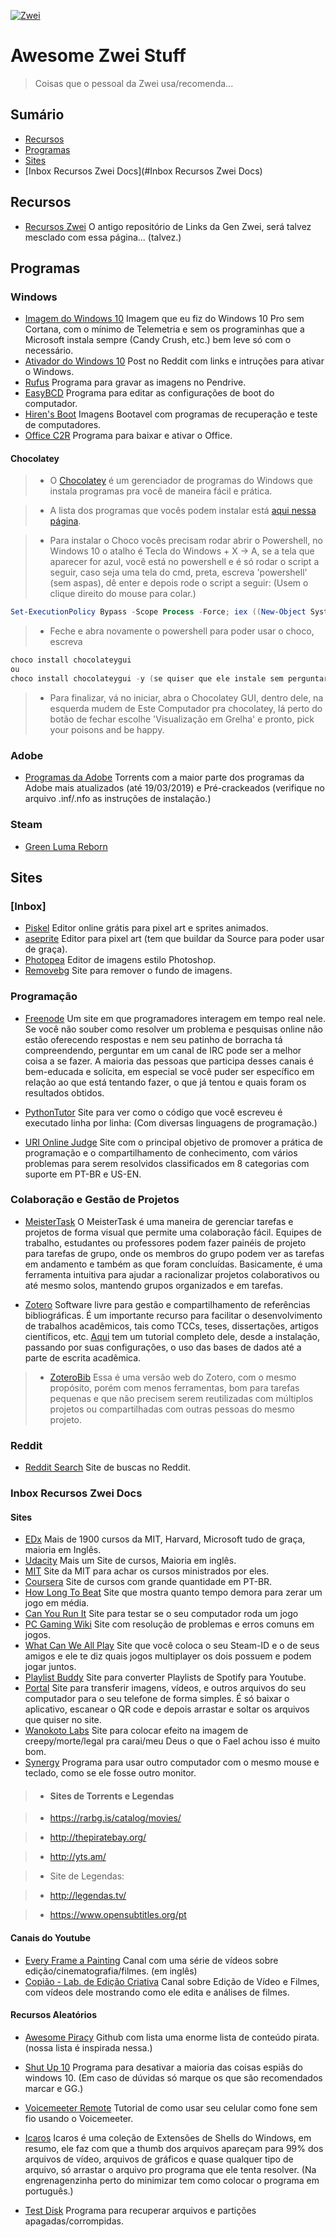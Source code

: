 [![Zwei](https://i.imgur.com/OsmED3M.png)](https://www.instagram.com/generationzwei/)
# Awesome Zwei Stuff

> Coisas que o pessoal da Zwei usa/recomenda...


## Sumário

 - [Recursos](#recursos)
 - [Programas](#programas)
 - [Sites](#sites)
 - [Inbox Recursos Zwei Docs](#Inbox Recursos Zwei Docs)

    
## Recursos

 - [Recursos Zwei](https://docs.google.com/document/d/1xYQSxIhp5YMptyxj46ZVu8lxM_ipJ5IXplNQue4R3So/edit) O antigo repositório de Links da Gen Zwei, será talvez mesclado com essa página... (talvez.)


## Programas

### Windows

 - [Imagem do Windows 10](https://drive.google.com/file/d/1N0fpNVgyuPNcvLrwh7729u8YIc_emXkL/view?usp=sharing) Imagem que eu fiz do Windows 10 Pro sem Cortana, com o mínimo de Telemetria e sem os programinhas que a Microsoft instala sempre (Candy Crush, etc.) bem leve só com o necessário.
 - [Ativador do Windows 10](https://www.reddit.com/r/sjain_guides/comments/9qyuij/hwidkms38genmk6_download_and_usage_guide/) Post no Reddit com links e intruções para ativar o Windows.
 - [Rufus](https://rufus.ie/) Programa para gravar as imagens no Pendrive.
 - [EasyBCD](https://neosmart.net/EasyBCD/) Programa para editar as configurações de boot do computador.
 - [Hiren's Boot](https://www.hirensbootcd.org/) Imagens Bootavel com programas de recuperação e teste de computadores.
 - [Office C2R](https://www.reddit.com/r/sjain_guides/comments/9m4m0k/microsoft_office_201319_simple_method_to_download/) Programa para baixar e ativar o Office.
 
#### Chocolatey
  >- O [Chocolatey](https://chocolatey.org/) é um gerenciador de programas do Windows que instala programas pra você de maneira fácil e prática.
  
  >- A lista dos programas que vocês podem instalar está [aqui nessa página](https://chocolatey.org/packages).

  >- Para instalar o Choco vocês precisam rodar abrir o Powershell, no Windows 10 o atalho é Tecla do Windows + X -> A, se a tela que aparecer for azul, você está no powershell e é só rodar o script a seguir, caso seja uma tela do cmd, preta, escreva 'powershell' (sem aspas), dê enter e depois rode o script a seguir: (Usem o clique direito do mouse para colar.)

```PowerShell
Set-ExecutionPolicy Bypass -Scope Process -Force; iex ((New-Object System.Net.WebClient).DownloadString('https://chocolatey.org/install.ps1'))
```

  >- Feche e abra novamente o powershell para poder usar o choco, escreva 

```PowerShell
choco install chocolateygui
ou
choco install chocolateygui -y (se quiser que ele instale sem perguntar nada)
```

  >- Para finalizar, vá no iniciar, abra o Chocolatey GUI, dentro dele, na esquerda mudem de Este Computador pra chocolatey, lá perto do botão de fechar escolhe 'Visualização em Grelha' e pronto, pick your poisons and be happy.


### Adobe


 - [Programas da Adobe](https://drive.google.com/drive/folders/1mGjQGjjmVXcN_Lu_dXf68NBC6RhRRBYp?usp=sharing) Torrents com a maior parte dos programas da Adobe mais atualizados (até 19/03/2019) e Pré-crackeados (verifique no arquivo .inf/.nfo as instruções de instalação.)



### Steam

 - [Green Luma Reborn](http://www.mediafire.com/file/u8nfdx8ndwkj4dh/GreenLuma_Reborn_1.6.7.7z/file)


## Sites

### [Inbox]

 - [Piskel](https://www.piskelapp.com/) Editor online grátis para pixel art e sprites animados.
 - [aseprite](https://www.aseprite.org/) Editor para pixel art (tem que buildar da Source para poder usar de graça).
 - [Photopea](https://www.photopea.com/) Editor de imagens estilo Photoshop.
 - [Removebg](https://www.remove.bg/) Site para remover o fundo de imagens.
 
### Programação

 - [Freenode](https://webchat.freenode.net/) Um site em que programadores interagem em tempo real nele. Se você não souber como resolver um problema e pesquisas online não estão oferecendo respostas e nem seu patinho de borracha tá compreendendo, perguntar em um canal de IRC pode ser a melhor coisa a se fazer. A maioria das pessoas que participa desses canais é bem-educada e solícita, em especial se você puder ser específico em relação ao que está tentando fazer, o que já tentou e quais foram os resultados obtidos.

 - [PythonTutor](http://pythontutor.com/visualize.html#mode=edit) Site para ver como o código que você escreveu é executado linha por linha:
(Com diversas linguagens de programação.)
 - [URI Online Judge](https://www.urionlinejudge.com.br/judge/pt/login) Site com o principal objetivo de promover a prática de programação e o compartilhamento de conhecimento, com vários problemas para serem resolvidos classificados em 8 categorias com suporte em PT-BR e US-EN.

### Colaboração e Gestão de Projetos

 - [MeisterTask](meistertask.com/) O MeisterTask é uma maneira de gerenciar tarefas e projetos de forma visual que permite uma colaboração fácil. Equipes de trabalho, estudantes ou professores podem fazer painéis de projeto para tarefas de grupo, onde os membros do grupo podem ver as tarefas em andamento e também as que foram concluídas. Basicamente, é uma ferramenta intuitiva para ajudar a racionalizar projetos colaborativos ou até mesmo solos, mantendo grupos organizados e em tarefas.

 - [Zotero](https://www.zotero.org/) Software livre para gestão e compartilhamento de referências bibliográficas. É um importante recurso para facilitar o desenvolvimento de trabalhos acadêmicos, tais como TCCs, teses, dissertações, artigos científicos, etc. [Aqui](https://planetazotero.blogspot.com/2018/09/tutorial-completo-para-o-zotero-50.html) tem um tutorial completo dele, desde a instalação, passando por suas configurações, o uso das bases de dados até a parte de escrita acadêmica.
 >- [ZoteroBib](https://zbib.org/) Essa é uma versão web do Zotero, com o mesmo propósito, porém com menos ferramentas, bom para tarefas pequenas e que não precisem serem reutilizadas com múltiplos projetos ou compartilhadas com outras pessoas do mesmo projeto.

### Reddit

 - [Reddit Search](https://redditsearch.io/) Site de buscas no Reddit.
 
 
### Inbox Recursos Zwei Docs

#### Sites

 - [EDx](https://www.edx.org/) Mais de 1900 cursos da MIT, Harvard, Microsoft tudo de graça, maioria em Inglês.
 - [Udacity](https://www.udacity.com/) Mais um Site de cursos, Maioria em inglês.
 - [MIT](https://ocw.mit.edu/courses/find-by-topic/) Site da MIT para achar os cursos ministrados por eles.
 - [Coursera](https://www.coursera.org/) Site de cursos com grande quantidade em PT-BR.
 - [How Long To Beat](https://howlongtobeat.com/) Site que mostra quanto tempo demora para zerar um jogo em média.
 - [Can You Run It](https://www.systemrequirementslab.com/cyri) Site para testar se o seu computador roda um jogo
 - [PC Gaming Wiki](http://pcgamingwiki.com/wiki/Home) Site com resolução de problemas e erros comuns em jogos.
 - [What Can We All Play](http://whatcanweallplay.com/home/) Site que você coloca o seu Steam-ID e o de seus amigos e ele te diz quais jogos multiplayer os dois possuem e podem jogar juntos.
 - [Playlist Buddy](https://www.playlistbuddyapp.com/) Site para converter Playlists de Spotify para Youtube.
 - [Portal](http://portal.pushbullet.com/) Site para transferir imagens, vídeos, e outros arquivos do seu computador para o seu telefone de forma simples. É só baixar o aplicativo, escanear o QR code e depois arrastar e soltar os arquivos que quiser no site.
 - [Wanokoto Labs](http://labs.wanokoto.jp/olds) Site para colocar efeito na imagem de creepy/morte/legal pra carai/meu Deus o que o Fael achou isso é muito bom.
 - [Synergy](https://sourceforge.net/projects/synergy-stable-builds/) Programa para usar outro computador com o mesmo mouse e teclado, como se ele fosse outro monitor.

>- #### Sites de Torrents e Legendas

>- https://rarbg.is/catalog/movies/

>- http://thepiratebay.org/

>- http://yts.am/

>- Site de Legendas:

>- http://legendas.tv/ 

>- https://www.opensubtitles.org/pt

#### Canais do Youtube
- [Every Frame a Painting](https://www.youtube.com/user/everyframeapainting) Canal com uma série de vídeos sobre edição/cinematografia/filmes. (em inglês)
 - [Copião - Lab. de Edição Criativa](https://www.youtube.com/channel/UCmGNypiu7iC6b827QCM-GHw) Canal sobre Edição de Vídeo e Filmes, com vídeos dele mostrando como ele edita e análises de filmes.

#### Recursos Aleatórios

 - [Awesome Piracy](https://github.com/Igglybuff/awesome-piracy) Github com lista uma enorme lista de conteúdo pirata. (nossa lista é inspirada nessa.)

 - [Shut Up 10](https://www.oo-software.com/en/shutup10) Programa para desativar a maioria das coisas espiãs do windows 10. (Em caso de dúvidas só marque os que são recomendados marcar e GG.)

 - [Voicemeeter Remote](https://imgur.com/a/RIyHJHc) Tutorial de como usar seu celular como fone sem fio usando o Voicemeeter.

 - [Icaros](https://www.majorgeeks.com/files/details/icaros.html) Icaros é uma coleção de Extensões de Shells do Windows, em resumo, ele faz com que a thumb dos arquivos apareçam para 99% dos arquivos de vídeo, arquivos de gráficos e quase qualquer tipo de arquivo, só arrastar o arquivo pro programa que ele tenta resolver. (Na engrenagenzinha perto do minimizar tem como colocar o programa em português.)

 - [Test Disk](https://www.cgsecurity.org/wiki/TestDisk) Programa para recuperar arquivos e partições apagadas/corrompidas.







